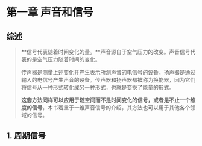 #  第一章 声音和信号

## 综述

> **信号代表随着时间变化的量。**声音源自于空气压力的改变。声音信号代表的是空气压力随着时间的变化。
>
> 传声器是测量上述变化并产生表示所测声音的电信号的设备。扬声器是通过输入的电信号产生声音的设备。传声器和扬声器都被称为换能器，因为它们将信号从一种形式转化成另一种形式，也就是变换了能量的形式。
>
> **这套方法同样可以应用于随空间而不是时间变化的信号，或者是不止一个维度的信号**，本书着重于一维声音信号的介绍，其方法也可以用于其他各个领域的信号。

## 1. 周期信号

